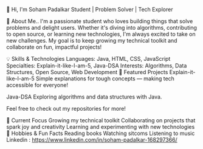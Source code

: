 
👋 Hi, I'm Soham Padalkar
Student | Problem Solver | Tech Explorer

🚀 About Me..
I'm a passionate student who loves building things that solve problems and delight users. Whether it's diving into algorithms, contributing to open source, or learning new technologies, I'm always excited to take on new challenges. My goal is to keep growing my technical toolkit and collaborate on fun, impactful projects!

💡 Skills & Technologies
Languages: Java, HTML, CSS, JavaScript
Specialties: Explain-it-like-I-am-5, Java-DSA
Interests: Algorithms, Data Structures, Open Source, Web Development
🌟 Featured Projects
Explain-it-like-I-am-5
Simple explanations for tough concepts — making tech accessible for everyone!

Java-DSA
Exploring algorithms and data structures with Java.

Feel free to check out my repositories for more!

🎯 Current Focus
Growing my technical toolkit
Collaborating on projects that spark joy and creativity
Learning and experimenting with new technologies
🎵 Hobbies & Fun Facts
Reading books
Watching sitcoms
Listening to music
Linkedin : https://www.linkedin.com/in/soham-padalkar-168297366/
<!--
**SohamPadalkar/SohamPadalkar** is a ✨ _special_ ✨ repository because its `README.md` (this file) appears on your GitHub profile.

Here are some ideas to get you started:

- 🔭 I’m currently working on ...
- 🌱 I’m currently learning ...
- 👯 I’m looking to collaborate on ...
- 🤔 I’m looking for help with ...
- 💬 Ask me about ...
- 📫 How to reach me: ...
- 😄 Pronouns: ...
- ⚡ Fun fact: ...
-->
